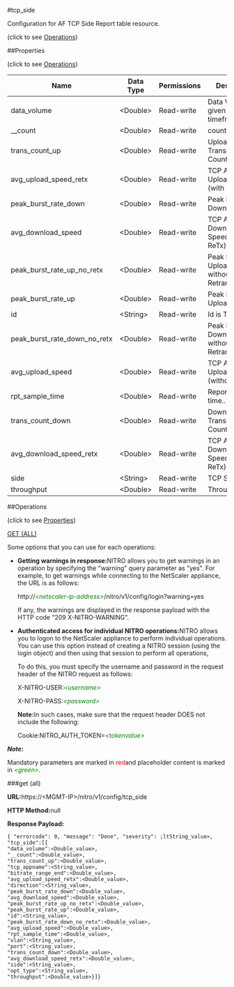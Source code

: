 #tcp_side



Configuration for AF TCP Side Report table resource.

<span>(click to see [Operations](#operations))</span>



##Properties 

<span>(click to see [Operations](#operations))</span>





<table><thead><tr><th>Name</th><th>Data Type</th><th>Permissions</th><th>Description</th></tr></thead><tbody><tr><td>data_volume</td><td>&lt;Double></td><td>Read-write</td><td>Data Volume in given sampled timeframe..</td></tr><tr><td>__count</td><td>&lt;Double></td><td>Read-write</td><td>count..</td></tr><tr><td>trans_count_up</td><td>&lt;Double></td><td>Read-write</td><td>Upload Transaction Count.</td></tr><tr><td>avg_upload_speed_retx</td><td>&lt;Double></td><td>Read-write</td><td>TCP Average Upload Speed (with ReTx).</td></tr><tr><td>peak_burst_rate_down</td><td>&lt;Double></td><td>Read-write</td><td>Peak Burst Download Rate.</td></tr><tr><td>avg_download_speed</td><td>&lt;Double></td><td>Read-write</td><td>TCP Average Download Speed (without ReTx).</td></tr><tr><td>peak_burst_rate_up_no_retx</td><td>&lt;Double></td><td>Read-write</td><td>Peak Burst Upload Rate without Retransmissions.</td></tr><tr><td>peak_burst_rate_up</td><td>&lt;Double></td><td>Read-write</td><td>Peak Burst Upload Rate.</td></tr><tr><td>id</td><td>&lt;String></td><td>Read-write</td><td>Id is TCP Side..</td></tr><tr><td>peak_burst_rate_down_no_retx</td><td>&lt;Double></td><td>Read-write</td><td>Peak Burst Download Rate without Retransmissions.</td></tr><tr><td>avg_upload_speed</td><td>&lt;Double></td><td>Read-write</td><td>TCP Average Upload Speed (without ReTx).</td></tr><tr><td>rpt_sample_time</td><td>&lt;Double></td><td>Read-write</td><td>Report Sample time..</td></tr><tr><td>trans_count_down</td><td>&lt;Double></td><td>Read-write</td><td>Download Transaction Count.</td></tr><tr><td>avg_download_speed_retx</td><td>&lt;Double></td><td>Read-write</td><td>TCP Average Download Speed (with ReTx).</td></tr><tr><td>side</td><td>&lt;String></td><td>Read-write</td><td>TCP Side.</td></tr><tr><td>throughput</td><td>&lt;Double></td><td>Read-write</td><td>Throughput.</td></tr></tbody></table>

##Operations 

<span>(click to see [Properties](#properties))</span>





[GET (ALL)](#get-all)





Some options that you can use for each operations:

<ul><li><p><b>Getting warnings in response:</b>NITRO allows you to get warnings in an operation by specifying the "warning" query parameter as "yes". For example, to get warnings while connecting to the NetScaler appliance, the URL is as follows:</p><p>http://<span style="color:green;font-style:italic;">&lt;netscaler-ip-address&gt;</span>/nitro/v1/config/login?warning=yes</p><p>If any, the warnings are displayed in the response payload with the HTTP code "209 X-NITRO-WARNING".</p></li><li><p><b>Authenticated access for individual NITRO operations:</b>NITRO allows you to logon to the NetScaler appliance to perform individual operations. You can use this option instead of creating a NITRO session (using the login object) and then using that session to perform all operations,</p><p>To do this, you must specify the username and password in the request header of the NITRO request as follows:</p><p>X-NITRO-USER:<span style="color:green;font-style:italic;">&lt;username&gt;</span></p><p>X-NITRO-PASS:<span style="color:green;font-style:italic;">&lt;password&gt;</span></p><p><b>Note:</b>In such cases, make sure that the request header DOES not include the following:</p><p>Cookie:NITRO_AUTH_TOKEN=<span style="color:green;font-style:italic;">&lt;tokenvalue&gt;</span></p></li></ul>







***Note:*** 

Mandatory parameters are marked in <span style="color:#FF0000;">red</span>and placeholder content is marked in <span style="color:green;font-style:italic">&lt;green&gt;</span>.



###get (all)







<b>URL:</b>https://&lt;MGMT-IP&gt;/nitro/v1/config/tcp_side

<b>HTTP Method:</b>null

<b>Response Payload: </b>
```
{ "errorcode": 0, "message": "Done", "severity": ;ltString_value>, "tcp_side":[{
"data_volume":<Double_value>,
"__count":<Double_value>,
"trans_count_up":<Double_value>,
"tcp_appname":<String_value>,
"bitrate_range_end":<Double_value>,
"avg_upload_speed_retx":<Double_value>,
"direction":<String_value>,
"peak_burst_rate_down":<Double_value>,
"avg_download_speed":<Double_value>,
"peak_burst_rate_up_no_retx":<Double_value>,
"peak_burst_rate_up":<Double_value>,
"id":<String_value>,
"peak_burst_rate_down_no_retx":<Double_value>,
"avg_upload_speed":<Double_value>,
"rpt_sample_time":<Double_value>,
"vlan":<String_value>,
"port":<String_value>,
"trans_count_down":<Double_value>,
"avg_download_speed_retx":<Double_value>,
"side":<String_value>,
"opt_type":<String_value>,
"throughput":<Double_value>}]}
```







